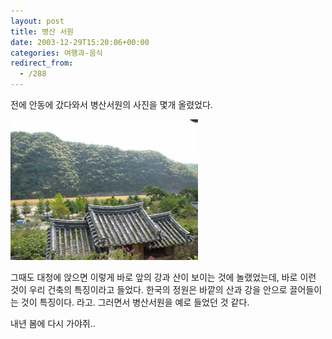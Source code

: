 ```yaml
---
layout: post
title: 병산 서원
date: 2003-12-29T15:20:06+00:00
categories: 여행과-음식
redirect_from:
  - /288
---
```


전에 안동에 갔다와서 병산서원의 사진을 몇개 올렸었다.

![ ](/assets/media/photo_ahndong_DSC01829.jpg)

그때도 대청에 앉으면 이렇게 바로 앞의 강과 산이 보이는 것에 놀랬었는데, 바로 이런 것이 우리 건축의 특징이라고 들었다. 한국의 정원은 바깥의 산과 강을 안으로 끌어들이는 것이 특징이다. 라고. 그러면서 병산서원을 예로 들었던 것 같다.

내년 봄에 다시 가야쥐..
<div id=comments>
</div>
